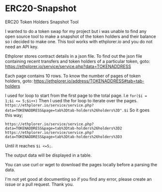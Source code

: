 # ERC20-Snapshot
ERC20 Token Holders Snapshot Tool

I wanted to do a token swap for my project but i was unable to find any open source tool to make a snapshot of the token holders and their balance so i decided to make one. 
This tool works with ethplorer.io and you do not need an API key.

Ethplorer stores contract details in a json file. 
To find out the json file containing recent transfers and token holders of a particular token, goto:
https://ethplorer.io/service/service.php?data=TOKENADDRESS

Each page contains 10 rows. 
To know the number of pages of token holders, goto:
https://ethplorer.io/address/TOKENADDRESS#tab=tab-holders

I used for loop to start from the first page to the total page. 
I.e ```for($i = 1;$i <= 5;$i++)```
Then I used the for loop to iterate over the pages.
```https://ethplorer.io/service/service.php?data=TOKENADDRESS&page=tab%3Dtab-holders%26holders%3D".$i```
So it goes this way;
```https://ethplorer.io/service/service.php?data=TOKENADDRESS&page=tab%3Dtab-holders%26holders%3D1
https://ethplorer.io/service/service.php?data=TOKENADDRESS&page=tab%3Dtab-holders%26holders%3D2
https://ethplorer.io/service/service.php?data=TOKENADDRESS&page=tab%3Dtab-holders%26holders%3D3
```
Until it reaches ```$i <=5;```.

The output data will be displayed in a table. 

You can use curl or wget to download the pages locally before a parsing the data. 

I'm not yet good at documenting so if you find any error, please create an issue or a pull request.
Thank you. 
